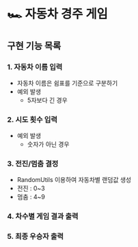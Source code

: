 # 🏎️ 자동차 경주 게임

## 구현 기능 목록

### 1. 자동차 이름 입력
- 자동차 이름은 쉼표를 기준으로 구분하기
- 예외 발생
  - 5자보다 긴 경우

### 2. 시도 횟수 입력
- 예외 발생
  - 숫자가 아닌 경우

### 3. 전진/멈춤 결정
- RandomUtils 이용하여 자동차별 랜덤값 생성
- 전진 : 0~3
- 멈춤 : 4~9

### 4. 차수별 게임 결과 출력

### 5. 최종 우승자 출력
